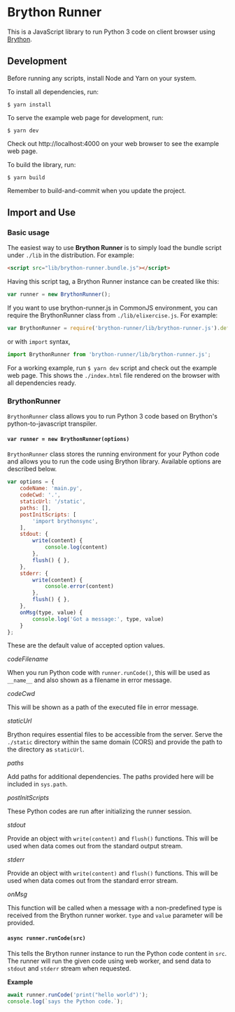 # Brython Runner

This is a JavaScript library to run Python 3 code on client browser using [Brython](https://brython.info/). 

## Development

Before running any scripts, install Node and Yarn on your system.

To install all dependencies, run: 

```
$ yarn install
```

To serve the example web page for development, run:

```
$ yarn dev
```

Check out http://localhost:4000 on your web browser to see the example web page.

To build the library, run:

```
$ yarn build
```

Remember to build-and-commit when you update the project. 

## Import and Use

### Basic usage

The easiest way to use **Brython Runner** is to simply load the bundle script under `./lib` in the distribution. For example:

```html
<script src="lib/brython-runner.bundle.js"></script>
```

Having this script tag, a Brython Runner instance can be created like this:

```javascript
var runner = new BrythonRunner();
```

If you want to use brython-runner.js in CommonJS environment, you can require the BrythonRunner class from `./lib/elixercise.js`. For example:

```javascript
var BrythonRunner = require('brython-runner/lib/brython-runner.js').default;
```

or with `import` syntax, 

```javascript
import BrythonRunner from 'brython-runner/lib/brython-runner.js';
```

For a working example, run `$ yarn dev` script and check out the example web page. This shows the `./index.html` file rendered on the browser with all dependencies ready.

### BrythonRunner

`BrythonRunner` class allows you to run Python 3 code based on Brython's python-to-javascript transpiler. 

#### `var runner = new BrythonRunner(options)`

`BrythonRunner` class stores the running environment for your Python code and allows you to run the code using Brython library. Available options are described below. 

```javascript
var options = {
    codeName: 'main.py', 
    codeCwd: '.',
    staticUrl: '/static',
    paths: [],
    postInitScripts: [
        'import brythonsync',
    ],
    stdout: {
        write(content) {
            console.log(content)
        },
        flush() { },
    },
    stderr: {
        write(content) {
            console.error(content)
        },
        flush() { },
    },
    onMsg(type, value) {
        console.log('Got a message:', type, value)
    }
};
```

These are the default value of accepted option values.

*codeFilename*

When you run Python code with `runner.runCode()`, this will be used as `__name__` and also shown as a filename in error message. 

*codeCwd*

This will be shown as a path of the executed file in error message.

*staticUrl*

Brython requires essential files to be accessible from the server. Serve the `./static` directory within the same domain (CORS) and provide the path to the directory as `staticUrl`. 

*paths*

Add paths for additional dependencies. The paths provided here will be included in `sys.path`.

*postInitScripts*

These Python codes are run after initializing the runner session. 

*stdout*

Provide an object with `write(content)` and `flush()` functions. This will be used when data comes out from the standard output stream.

*stderr*

Provide an object with `write(content)` and `flush()` functions. This will be used when data comes out from the standard error stream.

*onMsg*

This function will be called when a message with a non-predefined type is received from the Brython runner worker. `type` and `value` parameter will be provided.

#### `async runner.runCode(src)`

This tells the Brython runner instance to run the Python code content in `src`. The runner will run the given code using web worker, and send data to `stdout` and `stderr` stream when requested. 

**Example**
```javascript
await runner.runCode('print("hello world")');
console.log(`says the Python code.`);
